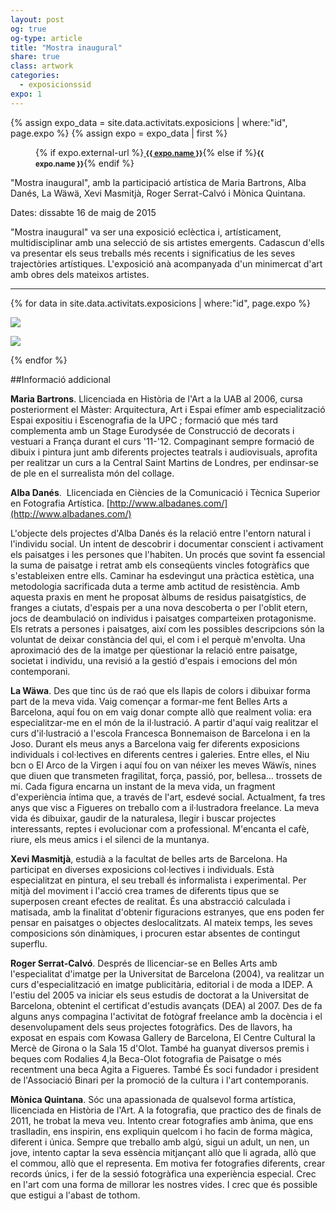 ```yaml
---
layout: post
og: true
og-type: article
title: "Mostra inaugural" 
share: true
class: artwork
categories:
  - exposicionssid
expo: 1
---
```


{% assign expo_data = site.data.activitats.exposicions | where:"id", page.expo %}
{% assign expo = expo_data | first %}
<figure>
	<div class="padding-artwork-container">
		<div class="embed-container embed-container_{{ expo.aspect-ratio }}">
			<iron-image sizing="cover" class="iron-image-size" preload fade src="/images/exposicions/{{ expo.featured-img }}"></iron-image>	
		</div>
	</div>
	<figcaption>
		<p>{% if expo.external-url %}<a href="{{ expo.external-url }}"><small><i class="fa fa-external-link"></i> <strong>{{ expo.name }}</strong></small></a>{% else if %}<small><strong>{{ expo.name }}</strong></small>{% endif %}</p>
	</figcaption>
</figure>

<!--more-->

"Mostra inaugural", amb la participació artística de Maria Bartrons, Alba Danés, La Wäwä, Xevi Masmitjà, Roger Serrat-Calvó i Mònica Quintana.

Dates: dissabte 16 de maig de 2015

"Mostra inaugural" va ser una exposició eclèctica i, artísticament, multidisciplinar amb una selecció de sis artistes emergents. Cadascun d'ells va presentar els seus treballs més recents i significatius de les seves trajectòries artístiques. L'exposició anà acompanyada d'un minimercat d'art amb obres dels mateixos artistes.

---
{% for data in site.data.activitats.exposicions | where:"id", page.expo %}
<div class="row">
	<div class="col-md-offset-1 col-lg-offset-1 col-lg-5 col-md-5">
		<p><img src="/images/exposicions/{{ expo.images | first }}"></p>
	</div>
	<div class="col-lg-5 col-md-5">
		<p><img src="/images/exposicions/{{ expo.images | last }}"></p>
	</div>
</div>
{% endfor %}

##Informació addicional

**Maria Bartrons**. Llicenciada en Història de l'Art a la UAB al 2006, cursa posteriorment el Màster: Arquitectura, Art i Espai efímer amb especialització Espai expositiu i Escenografia de la UPC ; formació que més tard complementa amb un Stage Eurodysée de Construcció de decorats i vestuari a França durant el curs '11-'12. Compaginant sempre formació de dibuix i pintura junt amb diferents projectes teatrals i audiovisuals, aprofita per realitzar un curs a la Central Saint Martins de Londres, per endinsar-se de ple en el surrealista món del collage.

**Alba Danés**.  Llicenciada en Ciències de la Comunicació i Tècnica Superior en Fotografia Artística. [http://www.albadanes.com/](http://www.albadanes.com/)

L'objecte dels projectes d'Alba Danés és la relació entre l'entorn natural i l'individu social. Un intent de descobrir i documentar conscient i activament els paisatges i les persones que l'habiten. Un procés que sovint fa essencial la suma de paisatge i retrat amb els conseqüents vincles fotogràfics que s'estableixen entre ells. Caminar ha esdevingut una pràctica estètica, una metodologia sacrificada duta a terme amb actitud de resistència. Amb aquesta praxis en ment he proposat àlbums de residus paisatgístics, de franges a ciutats, d'espais per a una nova descoberta o per l'oblit etern, jocs de deambulació on individus i paisatges comparteixen protagonisme. Els retrats a persones i paisatges, així com les possibles descripcions són la voluntat de deixar constància del qui, el com i el perquè m'envolta. Una aproximació des de la imatge per qüestionar la relació entre paisatge, societat i individu, una revisió a la gestió d'espais i emocions del món contemporani.

**La Wäwa**. Des que tinc ús de raó que els llapis de colors i dibuixar forma part de la meva vida. Vaig començar a formar-me fent Belles Arts a Barcelona, aquí fou on em vaig donar compte allò que realment volia: era especialitzar-me en el món de la il·lustració. A partir d'aquí vaig realitzar el curs d'il·lustració a l'escola Francesca Bonnemaison de Barcelona i en la Joso. Durant els meus anys a Barcelona vaig fer diferents exposicions individuals i col·lectives en diferents centres i galeries. Entre elles, el Niu bcn o El Arco de la Virgen i aquí fou on van néixer les meves Wäwïs, nines que diuen que transmeten fragilitat, força, passió, por, bellesa… trossets de mi. Cada figura encarna un instant de la meva vida, un fragment d'experiència íntima que, a través de l'art, esdevé social. Actualment, fa tres anys que visc a Figueres on treballo com a il·lustradora freelance. La meva vida és dibuixar, gaudir de la naturalesa, llegir i buscar projectes interessants, reptes i evolucionar com a professional. M'encanta el cafè, riure, els meus amics i el silenci de la muntanya.

**Xevi Masmitjà**, estudià a la facultat de belles arts de Barcelona. Ha participat en diverses exposicions col·lectives i individuals. Està especialitzat en pintura, el seu treball és informalista i experimental. Per mitjà del moviment i l'acció crea trames de diferents tipus que se superposen creant efectes de realitat. És una abstracció calculada i matisada, amb la finalitat d'obtenir figuracions estranyes, que ens poden fer pensar en paisatges o objectes deslocalitzats. Al mateix temps, les seves composicions són dinàmiques, i procuren estar absentes de contingut superflu.

**Roger Serrat-Calvó**. Després de llicenciar-se en Belles Arts amb l'especialitat d'imatge per la Universitat de Barcelona (2004), va realitzar un curs d'especialització en imatge publicitària, editorial i de moda a IDEP. A l'estiu del 2005 va iniciar els seus estudis de doctorat a la Universitat de Barcelona, obtenint el certificat d'estudis avançats (DEA) al 2007. Des de fa alguns anys compagina l'activitat de fotògraf freelance amb la docència i el desenvolupament dels seus projectes fotogràfics. Des de llavors, ha exposat en espais com Kowasa Gallery de Barcelona, El Centre Cultural la Mercè de Girona o la Sala 15 d'Olot. També ha guanyat diversos premis i beques com Rodalies 4,la Beca-Olot fotografia de Paisatge o més recentment una beca Agita a Figueres. També És soci fundador i president de l'Associació Binari per la promoció de la cultura i l'art contemporanis. 

**Mònica Quintana**. Sóc una apassionada de qualsevol forma artística, llicenciada en Història de l'Art. A la fotografia, que practico des de finals de 2011, he trobat la meva veu. Intento crear fotografies amb ànima, que ens traslladin, ens inspirin, ens expliquin quelcom i ho facin de forma màgica, diferent i única. Sempre que treballo amb algú, sigui un adult, un nen, un jove, intento captar la seva essència mitjançant allò que li agrada, allò que el commou, allò que el representa. Em motiva fer fotografies diferents, crear records únics, i fer de la sessió fotogràfica una experiència especial. Crec en l'art com una forma de millorar les nostres vides. I crec que és possible que estigui a l'abast de tothom.
